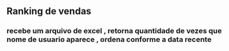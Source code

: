 ## Ranking de vendas

### recebe um arquivo de excel , retorna quantidade de vezes que nome de usuario aparece , ordena conforme a data recente